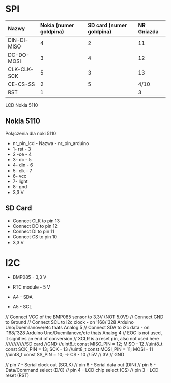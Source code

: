 # SPI #

| Nazwy | Nokia (numer goldpina) | SD card (numer goldpina) |NR Gniazda |
|:------|:-----------------------|:-------------------------|:----------|
|DIN-DI-MISO |4 | 2 | 11 |
|DC-DO-MOSI | 3 | 4 | 12 |
|CLK-CLK-SCK | 5 | 3 | 13 |
|CE-CS-SS | 2  |  5 | 4/10 |
| RST | 1 |  | 3 |

LCD Nokia 5110

## Nokia 5110 ##
Połączenia dla noki 5110
  * nr\_pin\_lcd - Nazwa - nr\_pin\_arduino
  * 1- rst - 3
  * 2 -ce - 4
  * 3- dc - 5
  * 4- din - 6
  * 5- clk - 7
  * 6- vcc
  * 7- light
  * 8- gnd
  * 3,3 V

## SD Card ##
  * Connect CLK to pin 13
  * Connect DO to pin 12
  * Connect DI to pin 11
  * Connect CS to pin 10
  * 3,3 V

# I2C #
  * BMP085 - 3,3 V
  * RTC module - 5 V

  * A4 - SDA
  * A5 - SCL


// Connect VCC of the BMP085 sensor to 3.3V (NOT 5.0V!)
// Connect GND to Ground
// Connect SCL to i2c clock - on '168/'328 Arduino Uno/Duemilanove/etc thats Analog 5
// Connect SDA to i2c data - on '168/'328 Arduino Uno/Duemilanove/etc thats Analog 4
// EOC is not used, it signifies an end of conversion
// XCLR is a reset pin, also not used here
/////////////SD card
//GND
//uint8\_t const MISO\_PIN = 12; MISO - 12
//uint8\_t const SCK\_PIN = 13; SCK - 13
//uint8\_t const MOSI\_PIN = 11; MOSI - 11
//uint8\_t const SS\_PIN = 10; -> CS - 10
// 5V
// 3V
// GND

// pin 7 - Serial clock out (SCLK)
// pin 6 - Serial data out (DIN)
// pin 5 - Data/Command select (D/C)
// pin 4 - LCD chip select (CS)
// pin 3 - LCD reset (RST)